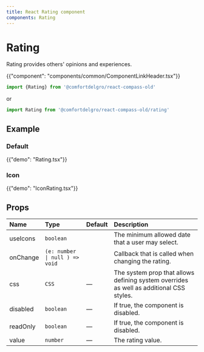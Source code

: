 ```yaml
---
title: React Rating component
components: Rating
---
```


# Rating

<p class="description">Rating provides others' opinions and experiences.</p>

{{"component": "components/common/ComponentLinkHeader.tsx"}}

```jsx
import {Rating} from '@comfortdelgro/react-compass-old'
```

or

```jsx
import Rating from '@comfortdelgro/react-compass-old/rating'
```

## Example

### Default

{{"demo": "Rating.tsx"}}

### Icon

{{"demo": "IconRating.tsx"}}

## Props

| Name     | Type                           | Default | Description                                                                             |
| :------- | :----------------------------- | :------ | :-------------------------------------------------------------------------------------- |
| useIcons | `boolean`                      |         | The minimum allowed date that a user may select.                                        |
| onChange | `(e: number \| null ) => void` |         | Callback that is called when changing the rating.                                       |
| css      | `CSS`                          | —       | The system prop that allows defining system overrides as well as additional CSS styles. |
| disabled | `boolean`                      | —       | If true, the component is disabled.                                                     |
| readOnly | `boolean`                      | —       | If true, the component is disabled.                                                     |
| value    | `number`                       | —       | The rating value.                                                                       |
